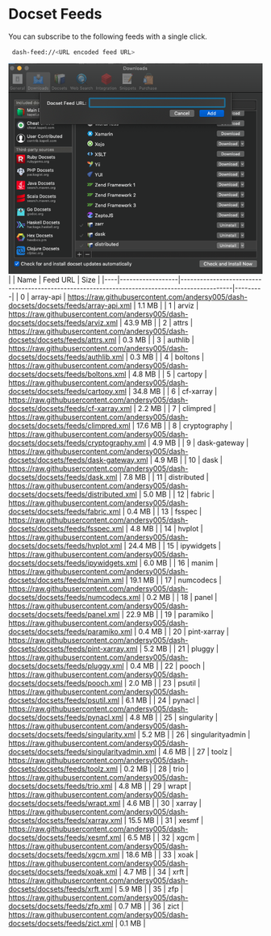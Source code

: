 # Docset Feeds

You can subscribe to the following feeds with a single click.

```bash
 dash-feed://<URL encoded feed URL>
```


![dash-docsets](https://github.com/andersy005/dash-docsets/raw/main/images/how-to-add-feed.png)
|    | Name             | Feed URL                                                                                     | Size    |
|----|------------------|----------------------------------------------------------------------------------------------|---------|
|  0 | array-api        | https://raw.githubusercontent.com/andersy005/dash-docsets/docsets/feeds/array-api.xml        | 1.1 MB  |
|  1 | arviz            | https://raw.githubusercontent.com/andersy005/dash-docsets/docsets/feeds/arviz.xml            | 43.9 MB |
|  2 | attrs            | https://raw.githubusercontent.com/andersy005/dash-docsets/docsets/feeds/attrs.xml            | 0.3 MB  |
|  3 | authlib          | https://raw.githubusercontent.com/andersy005/dash-docsets/docsets/feeds/authlib.xml          | 0.3 MB  |
|  4 | boltons          | https://raw.githubusercontent.com/andersy005/dash-docsets/docsets/feeds/boltons.xml          | 4.8 MB  |
|  5 | cartopy          | https://raw.githubusercontent.com/andersy005/dash-docsets/docsets/feeds/cartopy.xml          | 34.8 MB |
|  6 | cf-xarray        | https://raw.githubusercontent.com/andersy005/dash-docsets/docsets/feeds/cf-xarray.xml        | 2.2 MB  |
|  7 | climpred         | https://raw.githubusercontent.com/andersy005/dash-docsets/docsets/feeds/climpred.xml         | 17.6 MB |
|  8 | cryptography     | https://raw.githubusercontent.com/andersy005/dash-docsets/docsets/feeds/cryptography.xml     | 4.9 MB  |
|  9 | dask-gateway     | https://raw.githubusercontent.com/andersy005/dash-docsets/docsets/feeds/dask-gateway.xml     | 4.9 MB  |
| 10 | dask             | https://raw.githubusercontent.com/andersy005/dash-docsets/docsets/feeds/dask.xml             | 7.8 MB  |
| 11 | distributed      | https://raw.githubusercontent.com/andersy005/dash-docsets/docsets/feeds/distributed.xml      | 5.0 MB  |
| 12 | fabric           | https://raw.githubusercontent.com/andersy005/dash-docsets/docsets/feeds/fabric.xml           | 0.4 MB  |
| 13 | fsspec           | https://raw.githubusercontent.com/andersy005/dash-docsets/docsets/feeds/fsspec.xml           | 4.8 MB  |
| 14 | hvplot           | https://raw.githubusercontent.com/andersy005/dash-docsets/docsets/feeds/hvplot.xml           | 24.4 MB |
| 15 | ipywidgets       | https://raw.githubusercontent.com/andersy005/dash-docsets/docsets/feeds/ipywidgets.xml       | 6.0 MB  |
| 16 | manim            | https://raw.githubusercontent.com/andersy005/dash-docsets/docsets/feeds/manim.xml            | 19.1 MB |
| 17 | numcodecs        | https://raw.githubusercontent.com/andersy005/dash-docsets/docsets/feeds/numcodecs.xml        | 0.2 MB  |
| 18 | panel            | https://raw.githubusercontent.com/andersy005/dash-docsets/docsets/feeds/panel.xml            | 22.9 MB |
| 19 | paramiko         | https://raw.githubusercontent.com/andersy005/dash-docsets/docsets/feeds/paramiko.xml         | 0.4 MB  |
| 20 | pint-xarray      | https://raw.githubusercontent.com/andersy005/dash-docsets/docsets/feeds/pint-xarray.xml      | 5.2 MB  |
| 21 | pluggy           | https://raw.githubusercontent.com/andersy005/dash-docsets/docsets/feeds/pluggy.xml           | 0.4 MB  |
| 22 | pooch            | https://raw.githubusercontent.com/andersy005/dash-docsets/docsets/feeds/pooch.xml            | 2.0 MB  |
| 23 | psutil           | https://raw.githubusercontent.com/andersy005/dash-docsets/docsets/feeds/psutil.xml           | 6.1 MB  |
| 24 | pynacl           | https://raw.githubusercontent.com/andersy005/dash-docsets/docsets/feeds/pynacl.xml           | 4.8 MB  |
| 25 | singularity      | https://raw.githubusercontent.com/andersy005/dash-docsets/docsets/feeds/singularity.xml      | 5.2 MB  |
| 26 | singularityadmin | https://raw.githubusercontent.com/andersy005/dash-docsets/docsets/feeds/singularityadmin.xml | 4.6 MB  |
| 27 | toolz            | https://raw.githubusercontent.com/andersy005/dash-docsets/docsets/feeds/toolz.xml            | 0.2 MB  |
| 28 | trio             | https://raw.githubusercontent.com/andersy005/dash-docsets/docsets/feeds/trio.xml             | 4.8 MB  |
| 29 | wrapt            | https://raw.githubusercontent.com/andersy005/dash-docsets/docsets/feeds/wrapt.xml            | 4.6 MB  |
| 30 | xarray           | https://raw.githubusercontent.com/andersy005/dash-docsets/docsets/feeds/xarray.xml           | 15.5 MB |
| 31 | xesmf            | https://raw.githubusercontent.com/andersy005/dash-docsets/docsets/feeds/xesmf.xml            | 6.5 MB  |
| 32 | xgcm             | https://raw.githubusercontent.com/andersy005/dash-docsets/docsets/feeds/xgcm.xml             | 18.6 MB |
| 33 | xoak             | https://raw.githubusercontent.com/andersy005/dash-docsets/docsets/feeds/xoak.xml             | 4.7 MB  |
| 34 | xrft             | https://raw.githubusercontent.com/andersy005/dash-docsets/docsets/feeds/xrft.xml             | 5.9 MB  |
| 35 | zfp              | https://raw.githubusercontent.com/andersy005/dash-docsets/docsets/feeds/zfp.xml              | 0.7 MB  |
| 36 | zict             | https://raw.githubusercontent.com/andersy005/dash-docsets/docsets/feeds/zict.xml             | 0.1 MB  |
